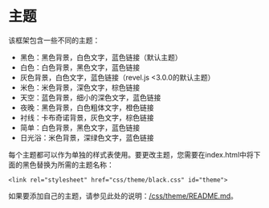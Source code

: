 # 主题

该框架包含一些不同的主题：

- 黑色：黑色背景，白色文字，蓝色链接（默认主题） 
- 白色：白色背景，黑色文字，蓝色链接 
- 灰色背景，白色文字，蓝色链接（revel.js <3.0.0的默认主题）
- 米色：米色背景，深色文字，棕色链接 
- 天空：蓝色背景，细小的深色文字，蓝色链接 
- 夜晚：黑色背景，白色粗体文字，橙色链接 
- 衬线：卡布奇诺背景，灰色文字，棕色链接 
- 简单：白色背景，黑色文字，蓝色链接 
- 日光浴：米色背景，深绿色文字，蓝色链接 

每个主题都可以作为单独的样式表使用。要更改主题，您需要在index.html中将下面的黑色替换为所需的主题名称：

```
<link rel="stylesheet" href="css/theme/black.css" id="theme">
```

 如果要添加自己的主题，请参见此处的说明：[/css/theme/README.md](https://github.com/hakimel/reveal.js/blob/master/css/theme/README.md)。 

